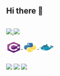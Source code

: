 ## Hi there 👋

<!-- ### I'm Eduardo Hass -->
<br>
 <div>
  <a href="https://github.com/eduardohass">
  <img height="180em" src="https://github-readme-stats.vercel.app/api?username=eduardohass&show_icons=true&theme=outrun&include_all_commits=true&count_private=true"/>
  <img height="180em" src="https://github-readme-stats.vercel.app/api/top-langs/?username=eduardohass&layout=compact&langs_count=7&theme=outrun"/>
</div>
<div style="display: inline_block"><br>
<link rel="stylesheet" href="https://cdn.jsdelivr.net/gh/devicons/devicon@v2.12.0/devicon.min.css">
  <img align="center" alt="hass-Csharp" height="30" width="40" src="https://raw.githubusercontent.com/devicons/devicon/master/icons/csharp/csharp-original.svg">
  <img align="center" alt="hass-Python" height="30" width="40" src="https://raw.githubusercontent.com/devicons/devicon/master/icons/python/python-original.svg">
  <img align="center" alt="hass-HTML" height="30" width="40" src="https://raw.githubusercontent.com/devicons/devicon/master/icons/docker/docker-original.svg">
  <i align="center" alt="hass-CSS" height="30" width="40" class="devicon-kubernetes-plain"></i>
</div>
  
  ##
 
<div> 
  <a href="https://instagram.com/eduhass" target="_blank"><img src="https://img.shields.io/badge/-Instagram-%23E4405F?style=for-the-badge&logo=instagram&logoColor=white" target="_blank"></a>
  <a href = "mailto:contato@hass.eduardo"><img src="https://img.shields.io/badge/-Gmail-%23333?style=for-the-badge&logo=gmail&logoColor=white" target="_blank"></a>
  <a href="https://www.linkedin.com/in/eduardo-hass" target="_blank"><img src="https://img.shields.io/badge/-LinkedIn-%230077B5?style=for-the-badge&logo=linkedin&logoColor=white" target="_blank"></a> 
</div>

<!--
**eduardohass/eduardohass** is a ✨ _special_ ✨ repository because its `README.md` (this file) appears on your GitHub profile.

Here are some ideas to get you started:

- 🔭 I’m currently working on ...
- 🌱 I’m currently learning ...
- 👯 I’m looking to collaborate on ...
- 🤔 I’m looking for help with ...
- 💬 Ask me about ...
- 📫 How to reach me: ...
- 😄 Pronouns: ...
- ⚡ Fun fact: ...
-->
